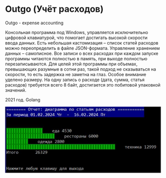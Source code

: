 # Outgo (Учёт расходов)
Outgo - expense accounting

Консольная программа под Windows, управляется исключительно цифровой клавиатурой, что помогает достигать высокой скорости ввода данных. 
Есть небольшая кастомизация &ndash; список статей расходов можно переопределить в файле JSON-формата. 
Управление хранением данных &ndash; самописное. Все записи о всех расходах при каждом запуске программы читаются полностью в память, при выходе полностью перезаписываются. Для целей этой программы при объемах, превышающих разумные в сотни раз, такой подход не сказываться на скорости, то есть задержка не заметна на глаз. Особое внимание уделено размеру. На одну запись о расходе (дата, сумма, статья расходов) требуется всего 8 байт, достигается это побитовой упаковкой значений.</p>

2021 год. Golang

![Image alt](https://github.com/wwwstepan/Outgo/blob/main/report.jpg)
